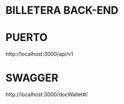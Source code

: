 # BILLETERA BACK-END

# PUERTO

http://localhost:3000/api/v1

# SWAGGER

http://localhost:3000/docWallet#/

